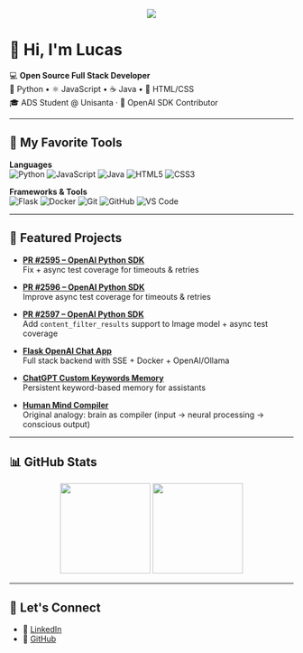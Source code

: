 <!-- Banner opcional -->
<p align="center">
  <img src="https://capsule-render.vercel.app/api?type=wave&color=0:2496ED,100:3776AB&height=180&section=header&text=Lucas%20Alencar&fontSize=40&fontColor=ffffff" />
</p>

# 👋 Hi, I'm Lucas

💻 **Open Source Full Stack Developer**  
🐍 Python • ⚛️ JavaScript • ☕ Java • 🎨 HTML/CSS  
🎓 ADS Student @ Unisanta · 🤖 OpenAI SDK Contributor  

---

## 🧰 My Favorite Tools

**Languages**  
![Python](https://img.shields.io/badge/Python-3776AB?logo=python&logoColor=white)
![JavaScript](https://img.shields.io/badge/JavaScript-F7DF1E?logo=javascript&logoColor=black)
![Java](https://img.shields.io/badge/Java-007396?logo=java&logoColor=white)
![HTML5](https://img.shields.io/badge/HTML5-E34F26?logo=html5&logoColor=white)
![CSS3](https://img.shields.io/badge/CSS3-1572B6?logo=css3&logoColor=white)

**Frameworks & Tools**  
![Flask](https://img.shields.io/badge/Flask-000000?logo=flask&logoColor=white)
![Docker](https://img.shields.io/badge/Docker-2496ED?logo=docker&logoColor=white)
![Git](https://img.shields.io/badge/Git-F05032?logo=git&logoColor=white)
![GitHub](https://img.shields.io/badge/GitHub-181717?logo=github&logoColor=white)
![VS Code](https://img.shields.io/badge/VSCode-007ACC?logo=visualstudiocode&logoColor=white)

---

## 🌟 Featured Projects

- **[PR #2595 – OpenAI Python SDK](https://github.com/openai/openai-python/pull/2595)**  
  Fix + async test coverage for timeouts & retries
  
- **[PR #2596 – OpenAI Python SDK](https://github.com/openai/openai-python/pull/2596)**  
  Improve async test coverage for timeouts & retries
  
- **[PR #2597 – OpenAI Python SDK](https://github.com/openai/openai-python/pull/2597)**  
  Add `content_filter_results` support to Image model + async test coverage

- **[Flask OpenAI Chat App](https://github.com/lucasalencarxisto-stack/flask-openai-chat-app)**  
  Full stack backend with SSE + Docker + OpenAI/Ollama  

- **[ChatGPT Custom Keywords Memory](https://github.com/lucasalencarxisto-stack/chatgpt-custom-keywords-memory)**  
  Persistent keyword-based memory for assistants  

- **[Human Mind Compiler](https://github.com/lucasalencarxisto-stack/human-mind-compiler)**  
  Original analogy: brain as compiler (input → neural processing → conscious output)  

---

## 📊 GitHub Stats

<p align="center">
  <img src="https://github-readme-stats.vercel.app/api?username=lucasalencarxisto-stack&show_icons=true&theme=radical" height="160" />
  <img src="https://github-readme-stats.vercel.app/api/top-langs/?username=lucasalencarxisto-stack&layout=compact&theme=radical" height="160"/>
</p>

---

## 🤝 Let's Connect

- 💼 [LinkedIn](https://www.linkedin.com/in//lucasalencar-dev/)  
- 🐙 [GitHub](https://github.com/lucasalencarxisto-stack)  
